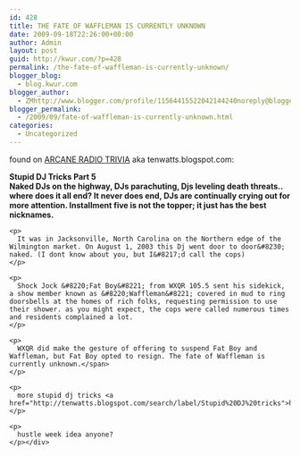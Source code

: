 ```yaml
---
id: 428
title: THE FATE OF WAFFLEMAN IS CURRENTLY UNKNOWN
date: 2009-09-18T22:26:00+00:00
author: Admin
layout: post
guid: http://kwur.com/?p=428
permalink: /the-fate-of-waffleman-is-currently-unknown/
blogger_blog:
  - blog.kwur.com
blogger_author:
  - ZMhttp://www.blogger.com/profile/11564415522042144240noreply@blogger.com
blogger_permalink:
  - /2009/09/fate-of-waffleman-is-currently-unknown.html
categories:
  - Uncategorized
---
```

<div class="pf-content">
  <p>
    found on <a href="http://tenwatts.blogspot.com">ARCANE RADIO TRIVIA</a> aka tenwatts.blogspot.com:
  </p>
  
  <p>
    <span style="font-weight:bold;">Stupid DJ Tricks Part 5<br />Naked DJs on the highway, DJs parachuting, Djs leveling death threats.. where does it all end? It never does end, DJs are continually crying out for more attention. Installment five is not the topper; it just has the best nicknames.</p> 
    
    <p>
      It was in Jacksonville, North Carolina on the Northern edge of the Wilmington market. On August 1, 2003 this Dj went door to door&#8230; naked. (I dont know about you, but I&#8217;d call the cops)
    </p>
    
    <p>
      Shock Jock &#8220;Fat Boy&#8221; from WXQR 105.5 sent his sidekick, a show member known as &#8220;Waffleman&#8221; covered in mud to ring doorsbells at the homes of rich folks, requesting permission to use their shower. as you might expect, the cops were called numerous times and residents complained a lot.
    </p>
    
    <p>
      WXQR did make the gesture of offering to suspend Fat Boy and Waffleman, but Fat Boy opted to resign. The fate of Waffleman is currently unknown.</span>
    </p>
    
    <p>
      more stupid dj tricks <a href="http://tenwatts.blogspot.com/search/label/Stupid%20DJ%20tricks">here</a>
    </p>
    
    <p>
      hustle week idea anyone?
    </p></div>